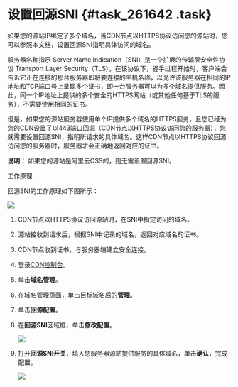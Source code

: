 # 设置回源SNI {#task_261642 .task}

如果您的源站IP绑定了多个域名，当CDN节点以HTTPS协议访问您的源站时，您可以参照本文档，设置回源SNI指明具体访问的域名。

服务器名称指示 Server Name Indication（SNI）是一个扩展的传输层安全性协议 Transport Layer Security（TLS）。在该协议下，握手过程开始时，客户端会告诉它正在连接的那台服务器即将要连接的主机名称，以允许该服务器在相同的IP地址和TCP端口号上呈现多个证书，即一台服务器可以为多个域名提供服务。因此，同一个IP地址上提供的多个安全的HTTPS网站（或其他任何基于TLS的服务），不需要使用相同的证书。

但是，如果您的源站服务器使用单个IP提供多个域名的HTTPS服务，且您已经为您的CDN设置了以443端口回源（CDN节点以HTTPS协议访问您的服务器），您就需要设置回源SNI，指明所请求的具体域名。这样CDN节点以HTTPS协议回源访问您的服务器时，服务器才会正确地返回对应的证书。

**说明：** 如果您的源站是阿里云OSS的，则无需设置回源SNI。

工作原理

回源SNI的工作原理如下图所示：

![](http://static-aliyun-doc.oss-cn-hangzhou.aliyuncs.com/assets/img/138897/155918100340953_zh-CN.png)

1.  CDN节点以HTTPS协议访问源站时，在SNI中指定访问的域名。
2.  源站接收到请求后，根据SNI中记录的域名，返回对应域名的证书。
3.  CDN节点收到证书，与服务器端建立安全连接。

1.  登录[CDN控制台](https://cdn.console.aliyun.com)。
2.  单击**域名管理**。
3.  在域名管理页面，单击目标域名后的**管理**。
4.  单击**回源配置**。
5.  在**回源SNI**区域框，单击**修改配置**。 

    ![](http://static-aliyun-doc.oss-cn-hangzhou.aliyuncs.com/assets/img/138897/155918100340954_zh-CN.png)

6.  打开**回源SNI开关**，填入您服务器源站提供服务的具体域名，单击**确认**，完成配置。 

    ![](http://static-aliyun-doc.oss-cn-hangzhou.aliyuncs.com/assets/img/138897/155918100341376_zh-CN.png)


